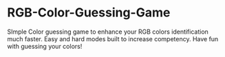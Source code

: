 # RGB-Color-Guessing-Game

SImple Color guessing game to enhance your RGB colors identification much faster. Easy and hard modes built to increase competency. Have fun with guessing your colors!
